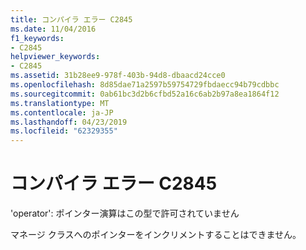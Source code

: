 ```yaml
---
title: コンパイラ エラー C2845
ms.date: 11/04/2016
f1_keywords:
- C2845
helpviewer_keywords:
- C2845
ms.assetid: 31b28ee9-978f-403b-94d8-dbaacd24cce0
ms.openlocfilehash: 8d85dae71a2597b59754729fbdaecc94b79cdbbc
ms.sourcegitcommit: 0ab61bc3d2b6cfbd52a16c6ab2b97a8ea1864f12
ms.translationtype: MT
ms.contentlocale: ja-JP
ms.lasthandoff: 04/23/2019
ms.locfileid: "62329355"
---
```

# <a name="compiler-error-c2845"></a>コンパイラ エラー C2845

'operator': ポインター演算はこの型で許可されていません

マネージ クラスへのポインターをインクリメントすることはできません。
